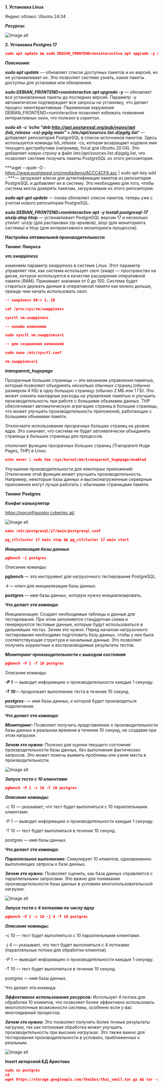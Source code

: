 **1. Установка Linux**

Яндекс облако: Ubuntu 24.04 

***Ресурсы:***

![Image alt](https://github.com/dmatwe/projects/blob/main/postgres17/01deploy/Screenshot%202025-01-29%20at%2014.13.02.png)

**2. Установка Postgres 17**

```json
sudo apt update && sudo DEBIAN_FRONTEND=noninteractive apt upgrade -y && sudo sh -c 'echo "deb http://apt.postgresql.org/pub/repos/apt $(lsb_release -cs)-pgdg main" > /etc/apt/sources.list.d/pgdg.list' && wget --quiet -O - https://www.postgresql.org/media/keys/ACCC4CF8.asc | sudo apt-key add - && sudo apt-get update && sudo DEBIAN_FRONTEND=noninteractive apt -y install postgresql-17 unzip atop htop
```

***Пояснения:***


***sudo apt update*** — обновляет список доступных пакетов и их версий, но не устанавливает их. Это позволяет системе узнать, какие пакеты доступны для установки или обновления.

***sudo DEBIAN_FRONTEND=noninteractive apt upgrade -y*** — обновляет все установленные пакеты до последних версий. Параметр -y автоматически подтверждает все запросы на установку, что делает процесс неинтерактивным. Переменная окружения DEBIAN_FRONTEND=noninteractive позволяет избежать появления интерактивных окон, что полезно в скриптах.

***sudo sh -c 'echo "deb http://apt.postgresql.org/pub/repos/apt (lsb_release -cs)-pgdg main" > /etc/apt/sources.list.d/pgdg.list'*** — добавляет репозиторий PostgreSQL в список источников пакетов. Здесь используется команда lsb_release -cs, которая возвращает кодовое имя текущего дистрибутива (например, focal для Ubuntu 20.04). Это добавляет новую строку в файл /etc/apt/sources.list.d/pgdg.list, что позволяет системе получать пакеты PostgreSQL из этого репозитория.

***wget --quiet -O - https://www.postgresql.org/media/keys/ACCC4CF8.asc | sudo apt-key add - ***— загружает ключи для аутентификации пакетов из репозитория PostgreSQL и добавляет их в систему. Это необходимо для того, чтобы система могла доверять пакетам, загружаемым из этого репозитория.

***sudo apt-get update*** — снова обновляет список пакетов, теперь уже с учетом нового репозитория PostgreSQL.

***sudo DEBIAN_FRONTEND=noninteractive apt -y install postgresql-17 unzip atop htop*** — устанавливает PostgreSQL версии 17 и несколько утилит: unzip (для распаковки zip-архивов), atop (для мониторинга системы) и htop (для интерактивного мониторинга процессов).



**Настройка оптимальной производительности**

**Тюнинг Линукса**

***vm.swappiness*** 

изменяем параметр swappiness в системе Linux. Этот параметр управляет тем, как система использует своп (swap) — пространство на диске, которое используется в качестве расширения оперативной памяти (RAM). Принимает значения от 0 до 100.
Система будет стараться держать данные в оперативной памяти как можно дольше, прежде чем начать использовать своп.

```json
-- swapiness 60-> 1..10

cat /proc/sys/vm/swappiness

sysctl vm.swappiness

-- онлайн изменение

sudo sysctl vm.swappiness=1

-- для сохранения изменений

sudo nano /etc/sysctl.conf

vm.swappiness=1
```

***transparent_hugepage***

Прозрачные большие страницы — это механизм управления памятью, который позволяет объединять несколько обычных страниц (обычно размером 4 КБ) в одну большую страницу (обычно 2 МБ или 1 ГБ). Это может снизить накладные расходы на управление памятью и улучшить производительность при работе с большими объемами данных.
THP обеспечивает автоматическую агрегацию страниц в большие страницы, что может улучшить производительность приложений, работающих с большими объемами памяти.

Отключаете использование прозрачных больших страниц на уровне ядра. Это означает, что система не будет автоматически объединять страницы в большие страницы для процессов.

отключает функцию прозрачных больших страниц (Transparent Huge Pages, THP) в Linux.
```json
echo never | sudo tee /sys/kernel/mm/transparent_hugepage/enabled  
```

Улучшение производительности для некоторых приложений: Отключение этой функции может улучшить производительность. Например, некоторые базы данных и высоконагруженные серверные приложения могут лучше работать с обычными страницами памяти.

**Тюнинг Postgres**

***Конфиг калькулятор***

https://pgconfigurator.cybertec.at/

![Image alt](https://github.com/dmatwe/projects/blob/main/postgres17/01deploy/Screenshot%202025-01-29%20at%2015.14.41.png)

```json
nano /etc/postgresql/17/main/postgresql.conf

pg_ctlcluster 17 main stop && pg_ctlcluster 17 main start
```

***Инициализация базы данных***
```json
pgbench -i postgres
```
Описание команды:

**pgbench** — это инструмент для нагрузочного тестирования PostgreSQL.

**-i** — ключ для инициализации базы данных.

**postgres** — имя базы данных, которую нужно инициализировать.

***Что делает эта команда:***

Инициализация: Создает необходимые таблицы и данные для тестирования. При этом заполняется стандартная схема и генерируются тестовые данные, которые будут использоваться в дальнейших тестах.
Зачем это нужно: Перед началом нагрузочного тестирования необходимо подготовить базу данных, чтобы у нее была соответствующая структура и начальные данные. Это позволяет получить корректные и воспроизводимые результаты тестов.


***Мониторинг производительности с выводом состояния***

```json
pgbench -P 1 -T 10 postgres
```

Описание команды:

***-P 1*** — выводит информацию о производительности каждые 1 секунду.

***-T 10***— продолжает выполнение теста в течение 10 секунд.

***postgres***- — имя базы данных, к которой будет производиться подключение.

***Что делает эта команда:***

***Мониторинг:*** Позволяет получить представление о производительности базы данных в реальном времени в течение 10 секунд, не создавая при этом нагрузки.

***Зачем это нужно:*** Полезно для оценки текущего состояния производительности базы данных, без выполнения фактических запросов. Это может помочь выявить проблемы или узкие места в производительности.


![Image alt](https://github.com/dmatwe/projects/blob/main/postgres17/01deploy/Screenshot%202025-01-29%20at%2015.48.23.png)

***Запуск теста с 10 клиентами***


```json
pgbench -P 1 -c 10 -T 10 postgres
```

***Описание команды:***

-c 10 — указывает, что тест будет выполняться с 10 параллельными клиентами.

-P 1 — выводит информацию о производительности каждые 1 секунду.

-T 10 — тест будет выполняться в течение 10 секунд.

postgres — имя базы данных.

***Что делает эта команда:***

***Параллельное выполнение:*** Симулирует 10 клиентов, одновременно выполняющих запросы к базе данных.

***Зачем это нужно:*** Позволяет оценить, как база данных справляется с параллельными запросами. Это важно для понимания производительности базы данных в условиях многопользовательской нагрузки.

![Image alt](https://github.com/dmatwe/projects/blob/main/postgres17/01deploy/Screenshot%202025-01-29%20at%2015.58.00.png)


***Запуск теста с 4 потоками по числу ядер***

```json
pgbench -P 1 -c 10 -j 4 -T 10 postgres
```


***Описание команды:***

-c 10 — тест будет выполняться с 10 параллельными клиентами.

-j 4 — указывает, что тест будет выполняться с 4 потоками (параллельные потоки для обработки клиентов).

-P 1 — выводит информацию о производительности каждые 1 секунду.

-T 10 — тест будет выполняться в течение 10 секунд.

postgres — имя базы данных.

Что делает эта команда:

***Эффективное использование ресурсов:*** Использует 4 потока для обработки 10 клиентов, что позволяет более эффективно использовать многопоточные возможности системы, особенно если у вас многоядерный процессор.

***Зачем это нужно:*** Это позволяет получить более точные результаты нагрузки, так как потоковая обработка может улучшить производительность при высоких нагрузках. Это также важно для тестирования производительности в условиях, приближенных к реальным.


![Image alt](https://github.com/dmatwe/projects/blob/main/postgres17/01deploy/Screenshot%202025-01-29%20at%2015.58.27.png)



**Insert авторской БД Аристова**

```json
sudo su postgres
cd 
wget https://storage.googleapis.com/thaibus/thai_small.tar.gz && tar -xf thai_small.tar.gz && psql < thai.sql
```